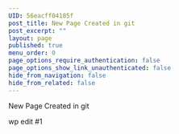 ```yaml
---
UID: 56eacff04185f
post_title: New Page Created in git
post_excerpt: ""
layout: page
published: true
menu_order: 0
page_options_require_authentication: false
page_options_show_link_unauthenticated: false
hide_from_navigation: false
hide_from_related: false
---
```

New Page Created in git

wp edit #1